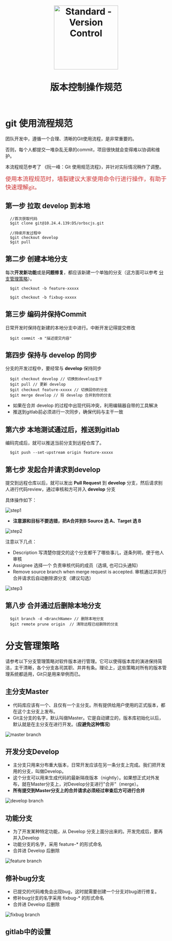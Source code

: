<h1 align="center">
  <img src="../public/git.jpg" alt="Standard - Version Control" width="200">
  <br>
  <br>
  版本控制操作规范
  <br>
  <br>
</h1>

# git 使用流程规范

团队开发中，遵循一个合理、清晰的Git使用流程，是非常重要的。

否则，每个人都提交一堆杂乱无章的commit，项目很快就会变得难以协调和维护。

本流程规范参考了 《阮一峰：Git 使用规范流程》，并针对实际情况稍作了调整。

<font color=#CC3333  size=4 face="黑体">使用本流程规范时，墙裂建议大家使用命令行进行操作，有助于快速理解git。</font>

## 第一步 拉取 develop 到本地

```ssh
  //首次获取代码
  $git clone git@10.24.4.139:D5/orbscjs.git

  //持续开发过程中
  $git checkout develop
  $git pull
```

## 第二步 创建本地分支

每次**开发新功能**或是**问题修复**，都应该新建一个单独的分支（这方面可以参考 [分支管理策略](#Branch-Manager)）。

```ssh
  $git checkout -b feature-xxxxx

  $git checkout -b fixbug-xxxxx
```

## 第三步 编码并保持Commit

日常开发时保持在新建的本地分支中进行。中断开发记得提交修改

```ssh
  $git commit -m "描述提交内容"
```

## 第四步 保持与 develop 的同步

分支的开发过程中，要经常与 **develop** 保持同步

```ssh
  $git checkout develop // 切换到develop主干
  $git pull // 更新 develop
  $git checkout feature-xxxxx // 切换回你的分支
  $git merge develop // 将 develop 合并到你的分支
```

* 如果在合并 develop 的过程中出现代码冲突，利用编辑器自带的工具解决
* 推送到gitlab前必须进行一次同步，确保代码与主干一致

## 第六步 本地测试通过后，推送到gitlab

编码完成后，就可以推送当前分支到远程仓库了。

```ssh
  $git push --set-upstream origin feature-xxxxx
```

## 第七步 发起合并请求到develop

提交到远程仓库以后，就可以发出 **Pull Request** 到 **develop** 分支，然后请求别人进行代码review，通过审核和方可并入 **develop** 分支

具体操作如下：

![step1](../public/gitlab_operate_01.JPG)

* **注意源和目标不要选错，把A合并到B Source 选 A、Target 选 B**

![step2](../public/gitlab_operate_02.JPG)

注意以下几点：

* Description 写清楚你提交的这个分支都干了哪些事儿，逐条列明，便于他人审核
* Assignee 选择一个 负责审核代码的成员（选填, 也可口头通知）
* Remove source branch when merge request is accepted. 审核通过并执行合并请求后自动删除源分支（建议勾选）

![step3](../public/gitlab_operate_03.JPG)

## 第八步 合并通过后删除本地分支

```ssh
  $git branch -d <BranchName> // 删除本地分支
  $git remote prune origin  // 清除远程已经删除的分支
```

# 分支管理策略 <span id="Branck-Manager"></span>

请参考以下分支管理策略对软件版本进行管理。它可以使得版本库的演进保持简洁，主干清晰，各个分支各司其职、井井有条。理论上，这些策略对所有的版本管理系统都适用，Git只是用来举例而已。

## 主分支Master

* 代码库应该有一个、且仅有一个主分支。所有提供给用户使用的正式版本，都在这个主分支上发布。
* Git主分支的名字，默认叫做Master。它是自动建立的，版本库初始化以后，默认就是在主分支在进行开发。(**应避免这种情况**)

![master branch](../public/git_master_01.png)

## 开发分支Develop

* 主分支只用来分布重大版本，日常开发应该在另一条分支上完成。我们把开发用的分支，叫做Develop。
* 这个分支可以用来生成代码的最新隔夜版本（nightly）。如果想正式对外发布，就在Master分支上，对Develop分支进行"合并"（merge）。
* **所有提交到Master分支上的合并请求必须经过审查后方可进行合并**

![develop branch](../public/git_develop_01.png)

## 功能分支

* 为了开发某种特定功能，从 Develop 分支上面分出来的。开发完成后，要再并入Develop
* 功能分支的名字，采用 feature-* 的形式命名
* 合并进 Develop 后删除

![feature branch](../public/git_feature_01.png)

## 修补bug分支

* 已提交的代码难免会出现bug，这时就需要创建一个分支对bug进行修复。
* 修补bug分支的名字采用 fixbug-* 的形式命名
* 合并进 Develop 后删除

![fixbug branch](../public/git_fixbug_01.png)

## gitlab中的设置
